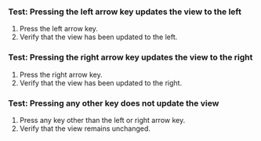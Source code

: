### Test: Pressing the left arrow key updates the view to the left

1. Press the left arrow key.
2. Verify that the view has been updated to the left.

### Test: Pressing the right arrow key updates the view to the right

1. Press the right arrow key.
2. Verify that the view has been updated to the right.

### Test: Pressing any other key does not update the view

1. Press any key other than the left or right arrow key.
2. Verify that the view remains unchanged.